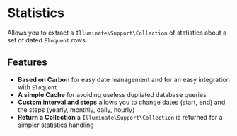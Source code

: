 # Statistics

Allows you to extract a `Illuminate\Support\Collection` of statistics about a set of dated `Eloquent` rows.

## Features
  * **Based on Carbon** for easy date management and for an easy integration with `Eloquent`
  * **A simple Cache** for avoiding useless dupliated database queries
  * **Custom interval and steps** allows you to change dates (start, end) and the steps (yearly, monthly, daily, hourly)
  * **Return a Collection** a `Illuminate\Support\Collection` is returned for a simpler statistics handling
